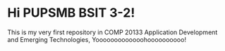 # Hi PUPSMB BSIT 3-2!

This is my very first repository in COMP 20133 Application Development and Emerging Technologies, Yooooooooooooohoooooooooo!